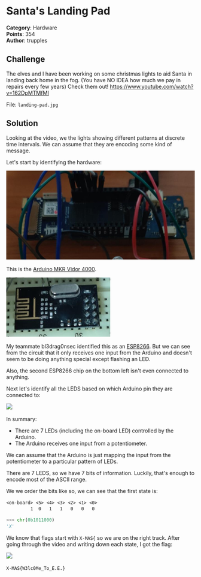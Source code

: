 # Santa's Landing Pad

**Category**: Hardware \
**Points**: 354 \
**Author**: trupples

## Challenge

The elves and I have been working on some christmas lights to aid Santa in
landing back home in the fog. (You have NO IDEA how much we pay in repairs
every few years) Check them out! https://www.youtube.com/watch?v=162DpMTMfMI

File: `landing-pad.jpg`

## Solution

Looking at the video, we the lights showing different patterns at discrete time
intervals. We can assume that they are encoding some kind of message.

Let's start by identifying the hardware:

![](a.png)

This is the [Arduino MKR Vidor 4000](https://store.arduino.cc/usa/mkr-vidor-4000).

![](w.png)

My teammate bl3drag0nsec identified this as an
[ESP8266](https://www.sparkfun.com/products/17146).
But we can see from the circuit that it only receives one input from the
Arduino and doesn't seem to be doing anything special except flashing an LED.

Also, the second ESP8266 chip on the bottom left isn't even connected to anything.

Next let's identify all the LEDS based on which Arduino pin they are connected to:

![](landingpad_label.png)

In summary:
- There are 7 LEDs (including the on-board LED) controlled by the Arduino.
- The Arduino receives one input from a potentiometer.

We can assume that the Arduino is just mapping the input from the potentiometer
to a particular pattern of LEDs.

There are 7 LEDS, so we have 7 bits of information. Luckily, that's enough to
encode most of the ASCII range.

We we order the bits like so, we can see that the first state is:
```
<on-board> <5> <4> <3> <2> <1> <0>
         1  0   1   1   0   0   0
```

```python
>>> chr(0b1011000)
'X'
```

We know that flags start with `X-MAS{` so we are on the right track.
After going through the video and writing down each state, I got the flag:

![](s.png)

```
X-MAS{W3lc0Me_To_E.E.}
```
